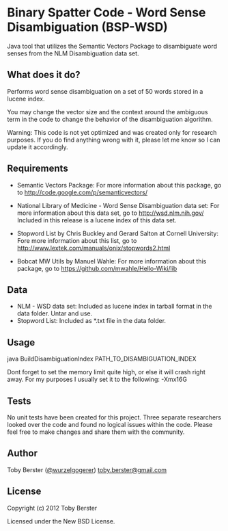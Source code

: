 Binary Spatter Code - Word Sense Disambiguation (BSP-WSD)
=========

Java tool that utilizes the Semantic Vectors Package to disambiguate word senses from the NLM Disambiguation data set.

What does it do?
----------------

Performs word sense disambiguation on a set of 50 words stored in a lucene index. 

You may change the vector size and the context around the ambiguous term in the code to change the behavior of the disambiguation algorithm. 

Warning: This code is not yet optimized and was created only for research purposes. If you do find anything wrong with it, please let me know so I can update it accordingly.

Requirements
------------

- Semantic Vectors Package: 
  For more information about this package, go to http://code.google.com/p/semanticvectors/

- National Library of Medicine - Word Sense Disambiguation data set:
  For more information about this data set, go to http://wsd.nlm.nih.gov/
  Included in this release is a lucene index of this data set. 
  
- Stopword List by Chris Buckley and Gerard Salton at Cornell University:
  Fore more information about this list, go to http://www.lextek.com/manuals/onix/stopwords2.html

- Bobcat MW Utils by Manuel Wahle:
  For more information about this package, go to https://github.com/mwahle/Hello-Wiki/lib

Data
----

- NLM - WSD data set:
  Included as lucene index in tarball format in the data folder. Untar and use.
- Stopword List:
  Included as *.txt file in the data folder.

Usage
-----

  java BuildDisambiguationIndex PATH_TO_DISAMBIGUATION_INDEX
  
Dont forget to set the memory limit quite high, or else it will crash right away.
For my purposes I usually set it to the following:
  -Xmx16G


Tests
-----

No unit tests have been created for this project. Three separate researchers looked over the code and found no logical issues within the code. Please feel free to make changes and share them with the community.

Author
-------

Toby Berster ([@wurzelgogerer](http://twitter.com/wurzelgogerer))
toby.berster@gmail.com

License
-------

Copyright (c) 2012 Toby Berster

Licensed under the New BSD License.